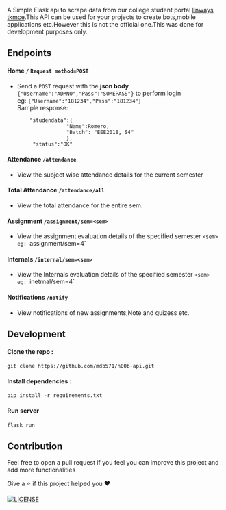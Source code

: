 
A Simple Flask api to scrape data from our college student portal [linways tkmce](https://tkmce.linways.com).This API can be used for your projects to create bots,mobile applications etc.However this is not the official one.This was done for development purposes only.

## Endpoints

#### Home `/` `Request method=POST`
  - Send a `POST` request with the **json body** `{"Username":"ADMNO","Pass":"SOMEPASS"}` to perform login</br>
    eg: `{"Username":"181234","Pass":"181234"}` </br>
    Sample response:
    ```{
        "studendata":{
                    "Name":Romero, 
                    "Batch": "EEE2018, S4"
                    },
         "status":"OK"
#### Attendance `/attendance`
  - View the subject wise attendance details for the current semester
#### Total Attendance `/attendance/all`
  - View the total attendance for the entire sem.
#### Assignment `/assignment/sem=<sem>`
  - View the assignment evaluation details of the specified semester `<sem>  
    eg: `assignment/sem=4`
#### Internals `/internal/sem=<sem>`
  - View the Internals evaluation details of the specified semester `<sem>  
    eg: `inetrnal/sem=4`
#### Notifications `/notify`
  - View notifications of new assignments,Note and quizess etc.
    


## Development

#### Clone the repo : 

`git clone https://github.com/mdb571/n00b-api.git`

#### Install dependencies :

`pip install -r requirements.txt`

#### Run server

`flask run`

## Contribution
 
 Feel free to open a pull request if you feel you can improve this project and add more functionalities
 
Give a ⭐ if this project helped you ❤️

<a href="https://github.com/mdb571/n00b-api/blob/master/LICENSE">
    <img src="https://img.shields.io/badge/License-MIT-yellow.svg" alt="LICENSE" />
  </a>
  
